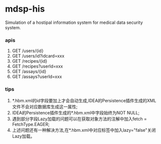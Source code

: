 # mdsp-his

Simulation of a hostipal information system for medical data security system.

### apis

1. GET /users/{id}
2. GET /users/id?idcard=xxx
3. GET /recipes/{id}
4. GET /recipes?userId=xxx
5. GET /assays/{id}
6. GET /assays?userId=xxx

### tips

1. *.hbm.xml的id字段要加上<generator class="native"/>才会自动生成,IDEA的Persistence插件生成的XML文件不会对应数据库生成这一属性;
2. IDEA的Persistence插件生成的*.hbm.xml中字段始终为NOT NULL;
3. 遇到部分字段Lazy加载的问题可以在获取对象方法的注解中加入fetch = FetchType.EAGER;
4. 上述问题还有一种解决方法,在*.hbm.xml中对应标签中加入lazy="false"关闭Lazy加载。